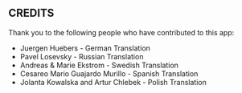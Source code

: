CREDITS
-------
Thank you to the following people who have contributed to this app:

 * Juergen Huebers - German Translation
 * Pavel Losevsky - Russian Translation
 * Andreas & Marie Ekstrom - Swedish Translation
 * Cesareo Mario Guajardo Murillo - Spanish Translation
 * Jolanta Kowalska and Artur Chlebek - Polish Translation
